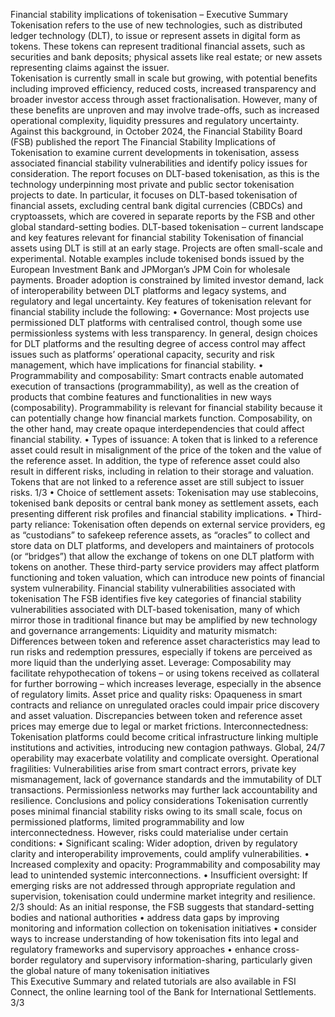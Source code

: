 Financial stability implications of tokenisation – Executive 
Summary 
Tokenisation refers to the use of new technologies, such as distributed ledger technology (DLT), to issue 
or represent assets in digital form as tokens. These tokens can represent traditional financial assets, such 
as securities and bank deposits; physical assets like real estate; or new assets representing claims against 
the issuer.  
Tokenisation is currently small in scale but growing, with potential benefits including improved 
efficiency, reduced costs, increased transparency and broader investor access through asset 
fractionalisation. However, many of these benefits are unproven and may involve trade-offs, such as 
increased operational complexity, liquidity pressures and regulatory uncertainty. 
Against this background, in October 2024, the Financial Stability Board (FSB) published the report 
The Financial Stability Implications of Tokenisation to examine current developments in tokenisation, assess 
associated financial stability vulnerabilities and identify policy issues for consideration. 
The report focuses on DLT-based tokenisation, as this is the technology underpinning most 
private and public sector tokenisation projects to date. In particular, it focuses on DLT-based tokenisation 
of financial assets, excluding central bank digital currencies (CBDCs) and cryptoassets, which are covered 
in separate reports by the FSB and other global standard-setting bodies. 
DLT-based tokenisation – current landscape and key features relevant for 
financial stability 
Tokenisation of financial assets using DLT is still at an early stage. Projects are often small-scale and 
experimental. Notable examples include tokenised bonds issued by the European Investment Bank and 
JPMorgan’s JPM Coin for wholesale payments. Broader adoption is constrained by limited investor 
demand, lack of interoperability between DLT platforms and legacy systems, and regulatory and legal 
uncertainty. 
Key features of tokenisation relevant for financial stability include the following: 
• Governance: Most projects use permissioned DLT platforms with centralised control, though 
some use permissionless systems with less transparency. In general, design choices for DLT 
platforms and the resulting degree of access control may affect issues such as platforms’ 
operational capacity, security and risk management, which have implications for financial stability. 
• Programmability and composability: Smart contracts enable automated execution of 
transactions (programmability), as well as the creation of products that combine features and 
functionalities in new ways (composability). Programmability is relevant for financial stability 
because it can potentially change how financial markets function. Composability, on the other 
hand, may create opaque interdependencies that could affect financial stability. 
• Types of issuance: A token that is linked to a reference asset could result in misalignment of the 
price of the token and the value of the reference asset. In addition, the type of reference asset 
could also result in different risks, including in relation to their storage and valuation. Tokens that 
are not linked to a reference asset are still subject to issuer risks. 
1/3 
• Choice of settlement assets: Tokenisation may use stablecoins, tokenised bank deposits or 
central bank money as settlement assets, each presenting different risk profiles and financial 
stability implications. 
• Third-party reliance: Tokenisation often depends on external service providers, eg as 
“custodians” to safekeep reference assets, as “oracles” to collect and store data on DLT platforms, 
and developers and maintainers of protocols (or “bridges”) that allow the exchange of tokens on 
one DLT platform with tokens on another. These third-party service providers may affect platform 
functioning and token valuation, which can introduce new points of financial system vulnerability. 
Financial stability vulnerabilities associated with tokenisation 
The FSB identifies five key categories of financial stability vulnerabilities associated with DLT-based 
tokenisation, many of which mirror those in traditional finance but may be amplified by new technology 
and governance arrangements: 
Liquidity and maturity mismatch: Differences between token and reference asset 
characteristics may lead to run risks and redemption pressures, especially if tokens are 
perceived as more liquid than the underlying asset. 
Leverage: Composability may facilitate rehypothecation of tokens – or using tokens 
received as collateral for further borrowing – which increases leverage, especially in the 
absence of regulatory limits. 
Asset price and quality risks: Opaqueness in smart contracts and reliance on 
unregulated oracles could impair price discovery and asset valuation. Discrepancies 
between token and reference asset prices may emerge due to legal or market frictions. 
Interconnectedness: Tokenisation platforms could become critical infrastructure linking 
multiple institutions and activities, introducing new contagion pathways. Global, 24/7 
operability may exacerbate volatility and complicate oversight. 
Operational fragilities: Vulnerabilities arise from smart contract errors, private key 
mismanagement, lack of governance standards and the immutability of DLT 
transactions. Permissionless networks may further lack accountability and resilience. 
Conclusions and policy considerations 
Tokenisation currently poses minimal financial stability risks owing to its small scale, focus on permissioned 
platforms, limited programmability and low interconnectedness. However, risks could materialise under 
certain conditions: 
• Significant scaling: Wider adoption, driven by regulatory clarity and interoperability 
improvements, could amplify vulnerabilities. 
• Increased complexity and opacity: Programmability and composability may lead to unintended 
systemic interconnections. 
• Insufficient oversight: If emerging risks are not addressed through appropriate regulation and 
supervision, tokenisation could undermine market integrity and resilience. 
2/3 
should: 
As an initial response, the FSB suggests that standard-setting bodies and national authorities 
• address data gaps by improving monitoring and information collection on tokenisation initiatives 
• consider ways to increase understanding of how tokenisation fits into legal and regulatory 
frameworks and supervisory approaches 
• enhance cross-border regulatory and supervisory information-sharing, particularly given the 
global nature of many tokenisation initiatives  
This Executive Summary and related tutorials are also available in FSI Connect, the online learning tool of 
the Bank for International Settlements. 
3/3 